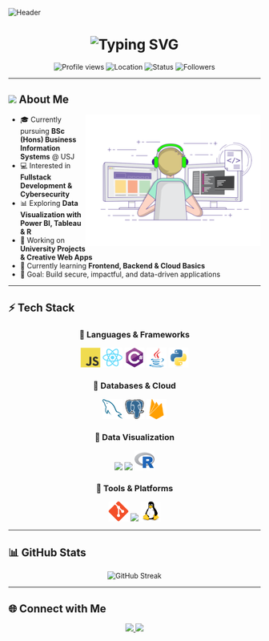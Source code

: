 

  <!-- Capsule Header -->

![Header](https://capsule-render.vercel.app/api?type=waving&color=gradient&customColorList=%23FF6EC7,%2336D1DC,%23FFDE59&height=200&section=header&text=Methsani%20Yowinma&fontSize=55&fontColor=fff)



<h1 align="center">
  <img src="https://readme-typing-svg.demolab.com?font=Fira+Code&weight=600&size=28&pause=1000&color=FF6EC7&center=true&vCenter=true&width=750&lines=Hey+there!+I'm+Methsani;Business+Information+Systems+Undergraduate;Fullstack+Developer+in+Progress;Cybersecurity+Enthusiast;Loves+Data+Visualization+%26+Design" alt="Typing SVG"/>
</h1>

  

  <p align="center">
    <img src="https://komarev.com/ghpvc/?username=methsani-yowinma&style=flat-square&color=FF69B4" alt="Profile views"/>
    <img src="https://img.shields.io/badge/Sri%20Lanka-FF69B4?style=flat-square&logo=google-maps&logoColor=white" alt="Location"/>
    <img src="https://img.shields.io/badge/Status-Learning%20%26%20Exploring-DA70D6?style=flat-square&logo=read-the-docs&logoColor=white" alt="Status"/>
    <img src="https://img.shields.io/github/followers/methsani-yowinma?style=flat-square&color=BA55D3&logo=github&logoColor=white" alt="Followers"/>
  </p>
</div>

---

## <img src="https://media.giphy.com/media/jRf5fsn8G6YaogAWxn/giphy.gif" width="45"> About Me  

<img align="right" alt="Coding" width="350" src="https://raw.githubusercontent.com/devSouvik/devSouvik/master/gif3.gif">

- 🎓 Currently pursuing **BSc (Hons) Business Information Systems** @ USJ  
- 💻 Interested in **Fullstack Development & Cybersecurity**  
- 📊 Exploring **Data Visualization with Power BI, Tableau & R**  
- 🚀 Working on **University Projects & Creative Web Apps**  
- 🌱 Currently learning **Frontend, Backend & Cloud Basics**  
- 🎯 Goal: Build secure, impactful, and data-driven applications  

---

## ⚡ Tech Stack  

<div align="center">

### 🔹 Languages & Frameworks  
<p>
  <img src="https://raw.githubusercontent.com/devicons/devicon/master/icons/javascript/javascript-original.svg" width="40"/>
  <img src="https://raw.githubusercontent.com/devicons/devicon/master/icons/react/react-original.svg" width="40"/>
  <img src="https://raw.githubusercontent.com/devicons/devicon/master/icons/csharp/csharp-original.svg" width="40"/>
  <img src="https://raw.githubusercontent.com/devicons/devicon/master/icons/java/java-original.svg" width="40"/>
  <img src="https://raw.githubusercontent.com/devicons/devicon/master/icons/python/python-original.svg" width="40"/>
</p>

### 🔹 Databases & Cloud  
<p>
  <img src="https://raw.githubusercontent.com/devicons/devicon/master/icons/mysql/mysql-original.svg" width="40"/>
  <img src="https://raw.githubusercontent.com/devicons/devicon/master/icons/postgresql/postgresql-original.svg" width="40"/>
  <img src="https://raw.githubusercontent.com/devicons/devicon/master/icons/firebase/firebase-plain.svg" width="40"/>
</p>

### 🔹 Data Visualization  
<p>
  <img src="https://cdn.worldvectorlogo.com/logos/power-bi.svg" width="60"/>
  <img src="https://raw.githubusercontent.com/simple-icons/simple-icons/develop/icons/tableau.svg" width="40"/>
  <img src="https://raw.githubusercontent.com/devicons/devicon/master/icons/r/r-original.svg" width="40"/>
</p>

### 🔹 Tools & Platforms  
<p>
  <img src="https://raw.githubusercontent.com/devicons/devicon/master/icons/git/git-original.svg" width="40"/>
  <img src="https://www.vectorlogo.zone/logos/figma/figma-icon.svg" width="40"/>
  <img src="https://raw.githubusercontent.com/devicons/devicon/master/icons/linux/linux-original.svg" width="40"/>
</p>

</div>

---

## 📊 GitHub Stats  

<div align="center">
  <img src="https://streak-stats.demolab.com?user=methsani-yowinma&theme=radical&hide_border=true" alt="GitHub Streak"/>
</div>  

---

## 🌐 Connect with Me  

<div align="center">
  <a href="https://github.com/methsani-yowinma">
    <img src="https://img.shields.io/badge/GitHub-181717?style=for-the-badge&logo=github&logoColor=white" />
  </a>
  <a href="https://www.linkedin.com/in/methsani-yowinma-502787311">
    <img src="https://img.shields.io/badge/LinkedIn-FF69B4?style=for-the-badge&logo=linkedin&logoColor=white" />
  </a>
</div>
